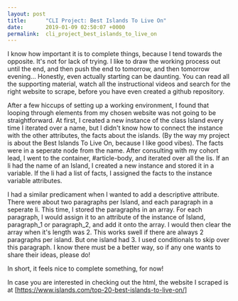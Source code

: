 ```yaml
---
layout: post
title:      "CLI Project: Best Islands To Live On"
date:       2019-01-09 02:50:07 +0000
permalink:  cli_project_best_islands_to_live_on
---
```




I know how important it is to complete things, because I tend towards the opposite.  It's not for lack of trying.  I like to draw the working process out until the end, and then push the end to tomorrow,  and then tomorrow evening...   Honestly, even actually starting can be daunting.  You can read all the supporting material, watch all the instructional videos and search for the right website to scrape, before you have even created a github repository.

After a few hiccups of setting up a working environment,  I found that looping through elements from my chosen website was not going to be straightforward.  At first, I created a new instance of the class Island every time I iterated over a name, but I didn't know how to connect the instance with the other attributes, the facts about the islands.  (By the way my project is about the Best Islands To Live On,  because I like good vibes).  The facts were in a seperate node from the name.  After consulting with my cohort lead, I went to the container, #article-body, and iterated over all the lis.  If an li had the name of an Island, I created a new instance and stored it in a variable.  If the li had a list of facts, I assigned the facts to the instance variable attributes.

I had a similar predicament when I wanted to add a descriptive attribute.  There were about two paragraphs per Island, and each paragraph in a seperate li.  This time, I stored the paragraphs in an array.  For each paragraph, I would assign it to an attribute of the instance of Island,  paragraph_1 or paragraph_2, and add it onto the array.  I would then clear the array when it's length was 2.    This works swell if there are always 2 paragraphs per island.  But one island had 3.  I used conditionals to skip over this paragraph.   I know there must be a better way, so if any one wants to share their ideas, please do!

In short, it feels nice to complete something, for now!

In case you are interested in checking out the html, the website I scraped is at [https://www.islands.com/top-20-best-islands-to-live-on/]
